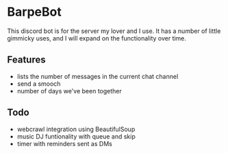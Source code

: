 # BarpeBot

This discord bot is for the server my lover and I use. It has a number of little
gimmicky uses, and I will expand on the functionality over time.

## Features
- lists the number of messages in the current chat channel
- send a smooch
- number of days we've been together

## Todo
- webcrawl integration using BeautifulSoup
- music DJ funtionality with queue and skip
- timer with reminders sent as DMs

